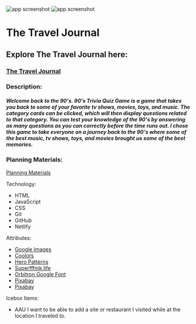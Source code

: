 

![app screenshot](assets/Images/gamescreenshot.png)
![app screenshot](assets/Images/updatedgamescreenshot.png)
# The Travel Journal





## Explore The Travel Journal here:

### [The Travel Journal](https://90striviaquizgame.netlify.app/)


### Description:

##### Welcome back to the 90's. 90's Trivia Quiz Game is a game that takes you back to some of your favorite tv shows, movies, toys, and music. The category cards can be clicked, which will then display questions related to that category. You can test your knowledge of the 90's by answering as many questions as you can  correctly before the time runs out. I chose this game to take everyone on a journey back to the 90's where some of the best music, tv shows, toys, and movies brought us some of the best memories.


### Planning Materials:

[Planning Materials](https://trello.com/invite/b/NjFljpz1/ATTI2704ae0e4df224e63a8b977b7d7751c87BCCE9BC/the-travel-journal)


Technology:

* HTML
* JavaScript
* CSS
* Git
* GitHub
* Netlify


Attributes:
* [Google Images]() 
* [Coolors](https://coolors.co/) 
* [Hero Patterns](https://heropatterns.com/)
* [Superfffmk.life](https://superfffmk.life/product_details/75046559.html)
* [Orbitron Google Font](https://superfffmk.life/product_details/75046559.html)
* [Pixabay](https://pixabay.com/sound-effects/search/retro%20games/)
* [Pixabay](https://pixabay.com/sound-effects/search/retro%20games/) 

Icebox Items:
* AAU I want to be able to add a site or restaurant I visited while at the location I traveled to.





